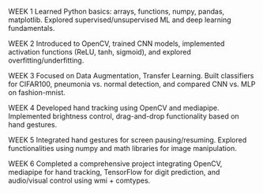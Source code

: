  WEEK 1
Learned Python basics: arrays, functions, numpy, pandas, matplotlib. Explored supervised/unsupervised ML and deep learning fundamentals.

 WEEK 2
Introduced to OpenCV, trained CNN models, implemented activation functions (ReLU, tanh, sigmoid), and explored overfitting/underfitting.

 WEEK 3
Focused on Data Augmentation, Transfer Learning. Built classifiers for CIFAR100, pneumonia vs. normal detection, and compared CNN vs. MLP on fashion-mnist.

 WEEK 4
Developed hand tracking using OpenCV and mediapipe. Implemented brightness control, drag-and-drop functionality based on hand gestures.

 WEEK 5
Integrated hand gestures for screen pausing/resuming. Explored functionalities using numpy and math libraries for image manipulation.

 WEEK 6
Completed a comprehensive project integrating OpenCV, mediapipe for hand tracking, TensorFlow for digit prediction, and audio/visual control using wmi + comtypes.
